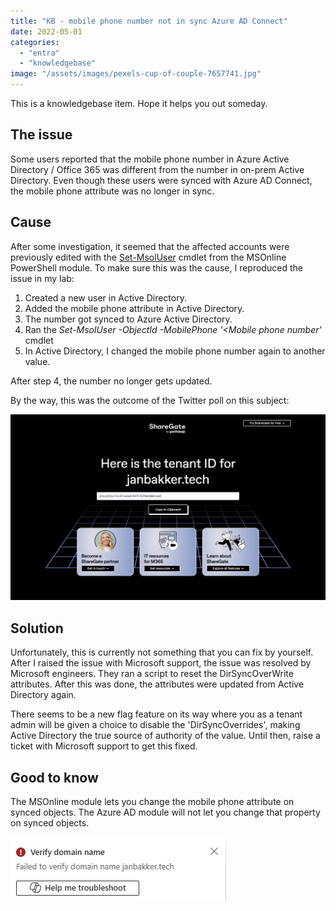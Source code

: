 ```yaml
---
title: "KB - mobile phone number not in sync Azure AD Connect"
date: 2022-05-01
categories: 
  - "entra"
  - "knowledgebase"
image: "/assets/images/pexels-cup-of-couple-7657741.jpg"
---
```


This is a knowledgebase item. Hope it helps you out someday.

## The issue

Some users reported that the mobile phone number in Azure Active Directory / Office 365 was different from the number in on-prem Active Directory. Even though these users were synced with Azure AD Connect, the mobile phone attribute was no longer in sync.

## Cause

After some investigation, it seemed that the affected accounts were previously edited with the [Set-MsolUser](https://docs.microsoft.com/en-us/powershell/module/msonline/set-msoluser?view=azureadps-1.0) cmdlet from the MSOnline PowerShell module. To make sure this was the cause, I reproduced the issue in my lab:

1. Created a new user in Active Directory.
2. Added the mobile phone attribute in Active Directory.
3. The number got synced to Azure Active Directory.
4. Ran the _Set-MsolUser -ObjectId <ObjectID> -MobilePhone '<Mobile phone number'_ cmdlet
5. In Active Directory, I changed the mobile phone number again to another value.

After step 4, the number no longer gets updated.

By the way, this was the outcome of the Twitter poll on this subject:

![](/assets/images/image.png)

## Solution

Unfortunately, this is currently not something that you can fix by yourself. After I raised the issue with Microsoft support, the issue was resolved by Microsoft engineers. They ran a script to reset the DirSyncOverWrite attributes. After this was done, the attributes were updated from Active Directory again.

There seems to be a new flag feature on its way where you as a tenant admin will be given a choice to disable the 'DirSyncOverrides', making Active Directory the true source of authority of the value. Until then, raise a ticket with Microsoft support to get this fixed.

## Good to know

The MSOnline module lets you change the mobile phone attribute on synced objects. The Azure AD module will not let you change that property on synced objects.

![](/assets/images/image-1.png)

